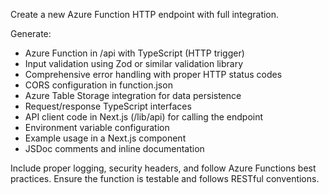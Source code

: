 Create a new Azure Function HTTP endpoint with full integration.

Generate:
- Azure Function in /api with TypeScript (HTTP trigger)
- Input validation using Zod or similar validation library
- Comprehensive error handling with proper HTTP status codes
- CORS configuration in function.json
- Azure Table Storage integration for data persistence
- Request/response TypeScript interfaces
- API client code in Next.js (/lib/api) for calling the endpoint
- Environment variable configuration
- Example usage in a Next.js component
- JSDoc comments and inline documentation

Include proper logging, security headers, and follow Azure Functions best practices. Ensure the function is testable and follows RESTful conventions.
